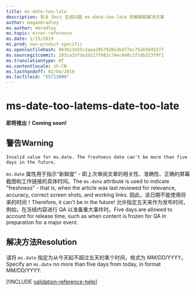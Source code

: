 ```yaml
---
title: ms-date-too-late
description: 有关 Docs 生成问题 ms-date-too-late 的解释和解决方案
author: meganbradley
ms.author: mbradley
ms.topic: error-reference
ms.date: 1/15/2019
ms.prod: non-product-specific
ms.openlocfilehash: 863b13e55c2aaa2057920e3bd77ec75ab5945277
ms.sourcegitcommit: 203ca15fda2d217f082c74ec648c1f1db323f9f1
ms.translationtype: HT
ms.contentlocale: zh-CN
ms.lasthandoff: 02/04/2019
ms.locfileid: "55713099"
---
```

# <a name="ms-date-too-late"></a><span data-ttu-id="d119b-103">ms-date-too-late</span><span class="sxs-lookup"><span data-stu-id="d119b-103">ms-date-too-late</span></span>

<span data-ttu-id="d119b-104">**即将推出！**</span><span class="sxs-lookup"><span data-stu-id="d119b-104">**Coming soon!**</span></span>

## <a name="warning"></a><span data-ttu-id="d119b-105">警告</span><span class="sxs-lookup"><span data-stu-id="d119b-105">Warning</span></span>

`Invalid value for ms.date. The freshness date can't be more than five days in the future.`

<span data-ttu-id="d119b-106">`ms.date` 属性用于指示“新鲜度” - 即上次审阅文章的相关性、准确性、正确的屏幕截图和工作链接的具体时间。</span><span class="sxs-lookup"><span data-stu-id="d119b-106">The `ms.date` attribute is used to indicate "freshness" - that is, when the article was last reviewed for relevance, accuracy, correct screen shots, and working links.</span></span> <span data-ttu-id="d119b-107">因此，该日期不能使用将来的时间！</span><span class="sxs-lookup"><span data-stu-id="d119b-107">Therefore, it can't be in the future!</span></span> <span data-ttu-id="d119b-108">允许指定五天来作为发布时间，例如，在冻结内容进行 QA 以准备重大事件时。</span><span class="sxs-lookup"><span data-stu-id="d119b-108">Five days are allowed to account for release time, such as when content is frozen for QA in preparation for a major event.</span></span>

## <a name="resolution"></a><span data-ttu-id="d119b-109">解决方法</span><span class="sxs-lookup"><span data-stu-id="d119b-109">Resolution</span></span>

<span data-ttu-id="d119b-110">请将 `ms.date` 指定为从今天起不超过五天的某个时间，格式为 MM/DD/YYYY。</span><span class="sxs-lookup"><span data-stu-id="d119b-110">Specify an `ms.date` no more than five days from today, in format MM/DD/YYYY.</span></span>

<!--make sure to add this file to your includes folder and verify the path-->
[!INCLUDE [validation-reference-help](includes/validation-reference-help.md)]

